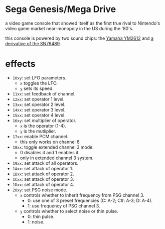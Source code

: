 # Sega Genesis/Mega Drive

a video game console that showed itself as the first true rival to Nintendo's video game market near-monopoly in the US during the '80's.

this console is powered by two sound chips: the [Yamaha YM2612](ym2612.md) and [a derivative of the SN76489](sms.md).

# effects

- `10xy`: set LFO parameters.
  - `x` toggles the LFO.
  - `y` sets its speed.
- `11xx`: set feedback of channel.
- `12xx`: set operator 1 level.
- `13xx`: set operator 2 level.
- `14xx`: set operator 3 level.
- `15xx`: set operator 4 level.
- `16xy`: set multiplier of operator.
  - `x` is the operator (1-4).
  - `y` is the mutliplier.
- `17xx`: enable PCM channel.
  - this only works on channel 6.
- `18xx`: toggle extended channel 3 mode.
  - 0 disables it and 1 enables it.
  - only in extended channel 3 system.
- `19xx`: set attack of all operators.
- `1Axx`: set attack of operator 1.
- `1Bxx`: set attack of operator 2.
- `1Cxx`: set attack of operator 3.
- `1Dxx`: set attack of operator 4.
- `20xy`: set PSG noise mode.
  - `x` controls whether to inherit frequency from PSG channel 3.
    - 0: use one of 3 preset frequencies (C: A-2; C#: A-3; D: A-4).
    - 1: use frequency of PSG channel 3.
  - `y` controls whether to select noise or thin pulse.
    - 0: thin pulse.
    - 1: noise.
